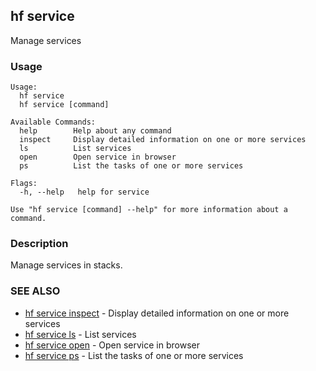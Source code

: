 ## hf service

Manage services

<!-- usage -->

### Usage

```
Usage:
  hf service
  hf service [command]

Available Commands:
  help        Help about any command
  inspect     Display detailed information on one or more services
  ls          List services
  open        Open service in browser
  ps          List the tasks of one or more services

Flags:
  -h, --help   help for service

Use "hf service [command] --help" for more information about a command.

```
<!-- description and examples -->


### Description

Manage services in stacks.



<!-- see also -->

### SEE ALSO

* [hf service inspect](hf_service_inspect.md)	 - Display detailed information on one or more services
* [hf service ls](hf_service_ls.md)	 - List services
* [hf service open](hf_service_open.md)	 - Open service in browser
* [hf service ps](hf_service_ps.md)	 - List the tasks of one or more services

